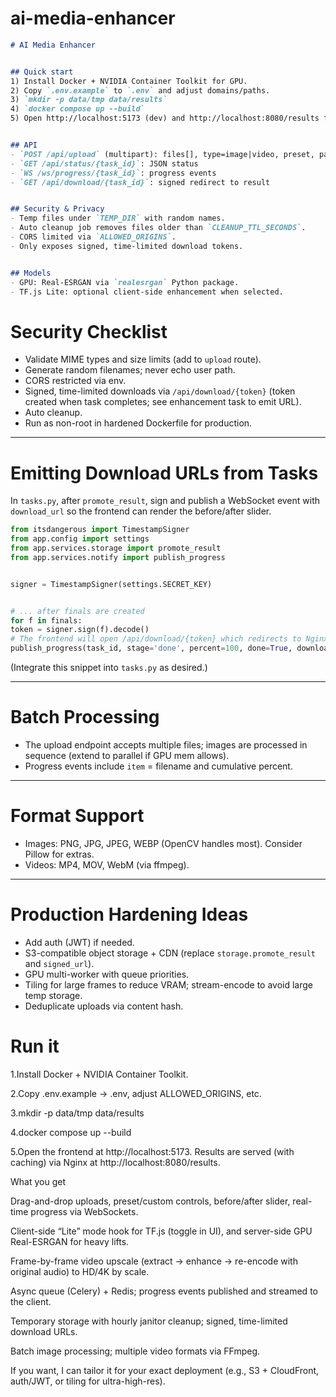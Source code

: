 # ai-media-enhancer
```md
# AI Media Enhancer


## Quick start
1) Install Docker + NVIDIA Container Toolkit for GPU.
2) Copy `.env.example` to `.env` and adjust domains/paths.
3) `mkdir -p data/tmp data/results`
4) `docker compose up --build`
5) Open http://localhost:5173 (dev) and http://localhost:8080/results for CDN-like static results.


## API
- `POST /api/upload` (multipart): files[], type=image|video, preset, params
- `GET /api/status/{task_id}`: JSON status
- `WS /ws/progress/{task_id}`: progress events
- `GET /api/download/{task_id}`: signed redirect to result


## Security & Privacy
- Temp files under `TEMP_DIR` with random names.
- Auto cleanup job removes files older than `CLEANUP_TTL_SECONDS`.
- CORS limited via `ALLOWED_ORIGINS`.
- Only exposes signed, time-limited download tokens.


## Models
- GPU: Real-ESRGAN via `realesrgan` Python package.
- TF.js Lite: optional client-side enhancement when selected.
```

# Security Checklist
- Validate MIME types and size limits (add to `upload` route).
- Generate random filenames; never echo user path.
- CORS restricted via env.
- Signed, time-limited downloads via `/api/download/{token}` (token created when task completes; see enhancement task to emit URL).
- Auto cleanup.
- Run as non-root in hardened Dockerfile for production.


---


# Emitting Download URLs from Tasks


In `tasks.py`, after `promote_result`, sign and publish a WebSocket event with `download_url` so the frontend can render the before/after slider.


```py
from itsdangerous import TimestampSigner
from app.config import settings
from app.services.storage import promote_result
from app.services.notify import publish_progress


signer = TimestampSigner(settings.SECRET_KEY)


# ... after finals are created
for f in finals:
token = signer.sign(f).decode()
# The frontend will open /api/download/{token} which redirects to Nginx /results
publish_progress(task_id, stage='done', percent=100, done=True, download_url=f"/api/download/{token}")
```


(Integrate this snippet into `tasks.py` as desired.)


---
# Batch Processing
- The upload endpoint accepts multiple files; images are processed in sequence (extend to parallel if GPU mem allows).
- Progress events include `item` = filename and cumulative percent.


---


# Format Support
- Images: PNG, JPG, JPEG, WEBP (OpenCV handles most). Consider Pillow for extras.
- Videos: MP4, MOV, WebM (via ffmpeg).


---


# Production Hardening Ideas
- Add auth (JWT) if needed.
- S3-compatible object storage + CDN (replace `storage.promote_result` and `signed_url`).
- GPU multi-worker with queue priorities.
- Tiling for large frames to reduce VRAM; stream-encode to avoid large temp storage.
- Deduplicate uploads via content hash.

# Run it

1.Install Docker + NVIDIA Container Toolkit.

2.Copy .env.example → .env, adjust ALLOWED_ORIGINS, etc.

3.mkdir -p data/tmp data/results

4.docker compose up --build

5.Open the frontend at http://localhost:5173. Results are served (with caching) via Nginx at http://localhost:8080/results.

What you get

Drag-and-drop uploads, preset/custom controls, before/after slider, real-time progress via WebSockets.

Client-side “Lite” mode hook for TF.js (toggle in UI), and server-side GPU Real-ESRGAN for heavy lifts.

Frame-by-frame video upscale (extract → enhance → re-encode with original audio) to HD/4K by scale.

Async queue (Celery) + Redis; progress events published and streamed to the client.

Temporary storage with hourly janitor cleanup; signed, time-limited download URLs.

Batch image processing; multiple video formats via FFmpeg.

If you want, I can tailor it for your exact deployment (e.g., S3 + CloudFront, auth/JWT, or tiling for ultra-high-res).
